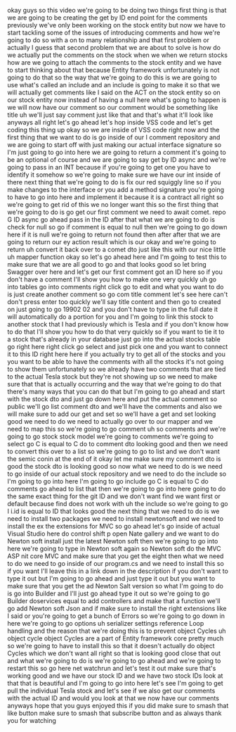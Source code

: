 okay guys so this video we're going to be doing two things first thing is that we are going to be creating the get by ID end point for the comments previously we've only been working on the stock entity but now we have to start tackling some of the issues of introducing comments and how we're going to do so with a on to many relationship and that first problem or actually I guess that second problem that we are about to solve is how do we actually put the comments on the stock when we when we return stocks how are we going to attach the comments to the stock entity and we have to start thinking about that because Entity framework unfortunately is not going to do that so the way that we're going to do this is we are going to use what's called an include and an include is going to make it so that we will actually get comments like I said on the ACT on the stock entity so on our stock entity now instead of having a null here what's going to happen is we will now have our comment so our comment would be something like title uh we'll just say comment just like that and that's what it'll look like anyways all right let's go ahead let's hop inside VSS code and let's get coding this thing up okay so we are inside of VSS code right now and the first thing that we want to do is go inside of our I comment repository and we are going to start off with just making our actual interface signature so I'm just going to go into here we are going to return a comment it's going to be an optional of course and we are going to say get by ID async and we're going to pass in an INT because if you're going to get one you have to identify it somehow so we're going to make sure we have our int inside of there next thing that we're going to do is fix our red squiggly line so if you make changes to the interface or you add a method signature you're going to have to go into here and implement it because it is a contract all right so we're going to get rid of this we no longer want this so the first thing that we're going to do is go get our first comment we need to await comet. repo G ID async go ahead pass in the ID after that what we are going to do is check for null so go if comment is equal to null then we're going to go down here if it is null we're going to return not found then after after that we are going to return our ey action result which is our okay and we're going to return uh convert it back over to a comet dto just like this with our nice little uh mapper function okay so let's go ahead here and I'm going to test this to make sure that we are all good to go and that looks good so let bring Swagger over here and let's get our first comment got an ID here so if you don't have a comment I'll show you how to make one very quickly uh go into tables go into comments right click go to edit and what you want to do is just create another comment so go com title comment let's see here can't don't press enter too quickly we'll say title content and then go to created on just going to go 19902 02 and you don't have to type in the full date it will automatically do a portion for you and I'm going to link this stock to another stock that I had previously which is Tesla and if you don't know how to do that I'll show you how to do that very quickly so if you want to tie it to a stock that's already in your database just go into the actual stocks table go right here right click go select and just pick one and you want to connect it to this ID right here here if you actually try to get all of the stocks and you you want to be able to have the comments with all the stocks it's not going to show them unfortunately so we already have two comments that are tied to the actual Tesla stock but they're not showing up so we need to make sure that that is actually occurring and the way that we're going to do that there's many ways that you can do that but I'm going to go ahead and start with the stock dto and just go down here and put the actual comment so public we'll go list comment dto and we'll have the comments and also we will make sure to add our get and set so we'll have a get and set looking good we need to do we need to actually go over to our mapper and we need to map this so we're going to go comment uh so comments and we're going to go stock stock model we're going to comments we're going to select go C is equal to C do to comment dto looking good and then we need to convert this over to a list so we're going to go to list and we don't want the semic conin at the end of it okay let me make sure my comment dto is good the stock dto is looking good so now what we need to do is we need to go inside of our actual stock repository and we need to do the include so I'm going to go into here I'm going to go include go C is equal to C do comments go ahead to list that then we're going to go into here going to do the same exact thing for the git ID and we don't want find we want first or default because find does not work with uh the include so we're going to go I i.id is equal to ID that looks good the next thing that we need to do is we need to install two packages we need to install newtonsoft and we need to install the ex the extensions for MVC so go ahead let's go inside of actual Visual Studio here do control shift p open Nate gallery and we want to do Newton soft install just the latest Newton soft then we're going to go into here we're going to type in Newton soft again so Newton soft do the MVC ASP nit core MVC and make sure that you get the eight then what we need to do we need to go inside of our program.cs and we need to install this so if you want I'll leave this in a link down in the description if you don't want to type it out but I'm going to go ahead and just type it out but you want to make sure that you get the ad Newton Salt version so what I'm going to do is go into Builder and I'll just go ahead type it out so we're going to go Builder doservices equal to add controllers and make that a function we'll go add Newton soft Json and if make sure to install the right extensions like I said or you're going to get a bunch of Errors so we're going to go down in here we're going to go options uh serializer settings reference Loop handling and the reason that we're doing this is to prevent object Cycles uh object cycle object Cycles are a part of Entity framework core pretty much so we're going to have to install this so that it doesn't actually do object Cycles which we don't want all right so that is looking good close that out and what we're going to do is we're going to go ahead and we're going to restart this so go here net watchrun and let's test it out make sure that's working good and we have our stock ID and we have two stock IDs look at that that is beautiful and I'm going to go into here let's see I'm going to get pull the individual Tesla stock and let's see if we also get our comments with the actual ID and would you look at that we now have our comments anyways hope that you guys enjoyed this if you did make sure to smash that like button make sure to smash that subscribe button and as always thank you for watching